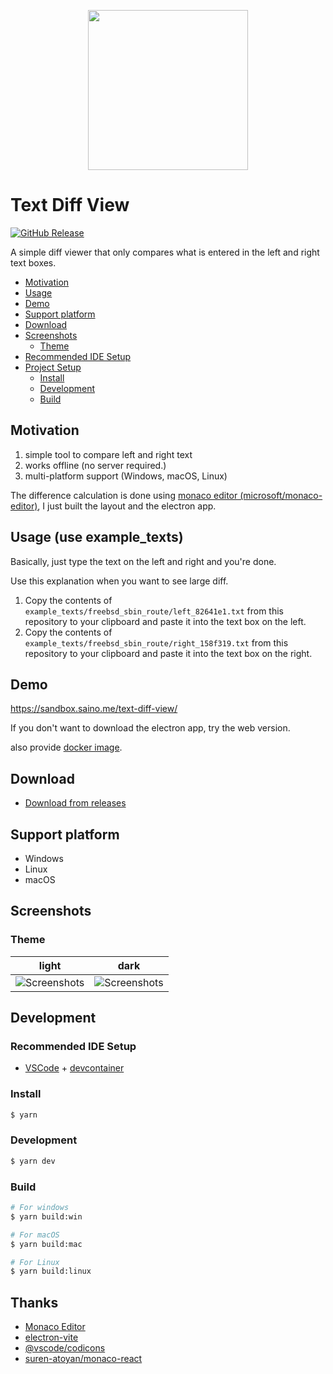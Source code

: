 <p align="center">
  <img width="256" height="256" src="https://raw.github.com/kaishuu0123/text-diff-view/main/build/icon.png">
</p>

# Text Diff View

<a href="https://github.com/kaishuu0123/text-diff-view/releases">

![GitHub Release](https://img.shields.io/github/v/release/kaishuu0123/text-diff-view)

</a>

A simple diff viewer that only compares what is entered in the left and right text boxes.

- [Motivation](#motivation)
- [Usage](#usage)
- [Demo](#demo)
- [Support platform](#support-platform)
- [Download](#download)
- [Screenshots](#screenshots)
  - [Theme](#theme)
- [Recommended IDE Setup](#recommended-ide-setup)
- [Project Setup](#project-setup)
  - [Install](#install)
  - [Development](#development)
  - [Build](#build)

## Motivation

1. simple tool to compare left and right text
1. works offline (no server required.)
1. multi-platform support (Windows, macOS, Linux)

The difference calculation is done using [monaco editor (microsoft/monaco-editor)](https://microsoft.github.io/monaco-editor/), I just built the layout and the electron app.

## Usage (use example_texts)

Basically, just type the text on the left and right and you're done.

Use this explanation when you want to see large diff.

1. Copy the contents of `example_texts/freebsd_sbin_route/left_82641e1.txt` from this repository to your clipboard and paste it into the text box on the left.
1. Copy the contents of `example_texts/freebsd_sbin_route/right_158f319.txt` from this repository to your clipboard and paste it into the text box on the right.

## Demo

https://sandbox.saino.me/text-diff-view/

If you don't want to download the electron app, try the web version.

also provide [docker image](https://github.com/kaishuu0123/text-diff-view/pkgs/container/text-diff-view).

## Download

- [Download from releases](https://github.com/kaishuu0123/text-diff-view/releases)

## Support platform

- Windows
- Linux
- macOS

## Screenshots
### Theme

| light                                                                                                            | dark                                                                                                            |
| ---------------------------------------------------------------------------------------------------------------- | --------------------------------------------------------------------------------------------------------------- |
| ![Screenshots](https://raw.github.com/kaishuu0123/text-diff-view/main/screenshots/20240930_screenshot_light.png) | ![Screenshots](https://raw.github.com/kaishuu0123/text-diff-view/main/screenshots/20240930_screenshot_dark.png) |

## Development

### Recommended IDE Setup

- [VSCode](https://code.visualstudio.com/) + [devcontainer](https://code.visualstudio.com/docs/devcontainers/tutorial)

### Install

```bash
$ yarn
```

### Development

```bash
$ yarn dev
```

### Build

```bash
# For windows
$ yarn build:win

# For macOS
$ yarn build:mac

# For Linux
$ yarn build:linux
```

## Thanks

- [Monaco Editor](https://microsoft.github.io/monaco-editor/)
- [electron-vite](https://github.com/alex8088/electron-vite)
- [@vscode/codicons](https://github.com/microsoft/vscode-codicons)
- [suren-atoyan/monaco-react](https://github.com/suren-atoyan/monaco-react)
